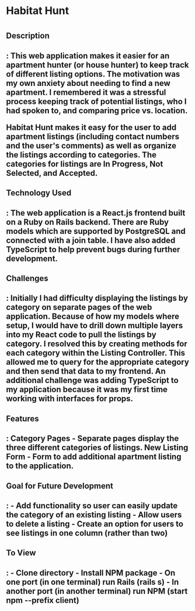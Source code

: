 <h1>Habitat Hunt<h1>

<h2>Description<h2>: 
This web application makes it easier for an apartment hunter (or house hunter) to keep track of different listing options.  The motivation was my own anxiety about needing to 
find a new apartment.  I remembered it was a stressful process keeping track of potential listings, who I had spoken to, and comparing price vs. location.  

Habitat Hunt makes it easy for the user to add apartment listings (including contact numbers and the user's comments) as well as organize the listings according to categories. The categories for listings are In Progress, Not Selected, and Accepted.


<h2>Technology Used<h2>:
The web application is a React.js frontend built on a Ruby on Rails backend.  There are Ruby models which are supported by PostgreSQL and connected with a join table. I have also added TypeScript to help prevent bugs during further development.


<h2>Challenges<h2>:
Initially I had difficulty displaying the listings by category on separate pages of the web application.  Because of how my models where setup, I would have to drill down multiple layers into my React code to pull the listings by category.  I resolved this by creating methods for each category within the Listing Controller.  This allowed me to query for the appropriate category and then send that data to my frontend.  An additional challenge was adding TypeScript to my application because it was my first time working with interfaces for props.


<h2>Features<h2>:
Category Pages - Separate pages display the three different categories of listings.
New Listing Form - Form to add additional apartment listing to the application.


<h2>Goal for Future Development<h2>:
- Add functionality so user can easily update the category of an existing listing
- Allow users to delete a listing
- Create an option for users to see listings in one column (rather than two)


<h2>To View<h2>: 
- Clone directory
- Install NPM package
- On one port (in one terminal) run Rails (rails s)
- In another port (in another terminal) run NPM (start npm --prefix client)